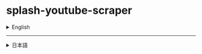 # splash-youtube-scraper



<details>
<summary>English</summary>

## setting

## Overview
YouTube scraper. An unlimited number of words with the highest search ranking will be searched on YouTube to obtain video information.
Based on the acquired data, you can perform further searches to find out which videos are stuck in a wide range of searches and people can search for popular content without searching.
All the acquired data is written to csv, and you can update the data collectively when you want to update it.

## Data

|  **splash-youtube-scraper** |
|  :------: |
|  title |
|  video_url |
|  video_length |
|  views |
|  description |
|  like |
|  dislike |
|  tags |
|  channel_name |
|  channel_url |
|  channel_subscriber |
|  mean_views |
|  mean_views_views |
|  all_video_views |
|  channel_country |
|  queriy |
|  turn_id |
|  instagram |
|  twitter |
|  blog |

1. Install [docker](https://www.docker.com/)

2. Pull docker image

```bash
# Linux
sudo docker pull scrapinghub/splash
# Mac
docker pull scrapinghub/splash
```

3. Create / Start container

```bash
# Linux
sudo docker run -it -p 8050:8050 scrapinghub/splash
# Mac
docker run -it -p 8050:8050 scrapinghub/splash
```

http://localhost:8050/ Access

</details>

---

<details>
<summary>日本語</summary>

## 概要
YouTubeのスクレイパーです。検索ランキングが上位のワードをYouTube内で無制限数検索し、動画の情報を取得します。
取得したデータを元に、さらに検索をかけ、どの動画が広範囲の検索に引っかかっているのかや、流行りのコンテンツを人が検索ぜずに調べることができます。
取得したデータは全てcsvへと書き込まれ、更新したい時期のデータを一括指定して更新できます。

## 取得できるデータ

|  **splash-youtube-scraper** |
|  :------: |
|  動画のタイトル |
|  動画のURL |
|  動画の長さ |
|  動画の投稿日時 |
|  動画の説明文 |
|  動画のいいね数 |
|  動画のタグ |
|  動画のバッド数 |
|  動画を投稿したチャンネル名 |
|  チャンネルURL |
|  チャンネルの登録者数 |
|  チャンネルの平均再生数 |
|  平均再生数を1としたときの、再生数の割合 |
|  チャンネルの総再生数 |
|  チャンネルの国 |
|  検索キーワード |
|  検索後に表示されていた順番 |
|  InstagramアカウントのURL |
|  TwitterアカウントのURL |
|  BlogのURL |

## 設定

1. [docker](https://www.docker.com/)をインストール

2. dockerイメージをpull

```bash
# Linux
sudo docker pull scrapinghub/splash
# Mac
docker pull scrapinghub/splash
```
　
3. コンテナを作成・起動

```bash
# Linux
sudo docker run -it -p 8050:8050 scrapinghub/splash
# Mac
docker run -it -p 8050:8050 scrapinghub/splash
```

http://localhost:8050/ にアクセスして起動確認

# HTTP API
Splashでは，HTTP APIを使うことで簡単にページ情報を取得できます。ここではその一例を紹介しますが，より詳しく知りたい方は[公式ドキュメント](https://splash.readthedocs.io/en/stable/api.html)を御覧ください。

# HTTP API
Splashでは，HTTP APIを使うことで簡単にページ情報を取得できます。ここではその一例を紹介しますが，より詳しく知りたい方は[公式ドキュメント](https://splash.readthedocs.io/en/stable/api.html)を御覧ください。


1. [docker](https://www.docker.com/)をインストール
　
2. dockerイメージをpull

```bash
# Linux
sudo docker pull scrapinghub/splash
# Mac
docker pull scrapinghub/splash
```
　
3. コンテナを作成・起動

```bash
# Linux
sudo docker run -it -p 8050:8050 scrapinghub/splash
# Mac
docker run -it -p 8050:8050 scrapinghub/splash
```

http://localhost:8050/ にアクセスして起動確認

# HTTP API
Splashでは，HTTP APIを使うことで簡単にページ情報を取得できます。ここではその一例を紹介しますが，より詳しく知りたい方は[公式ドキュメント](https://splash.readthedocs.io/en/stable/api.html)を御覧ください。

</details>
